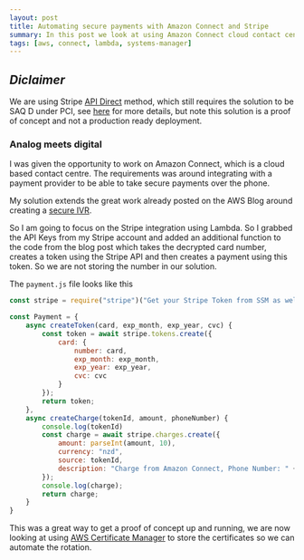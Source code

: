 ```yaml
---
layout: post
title: Automating secure payments with Amazon Connect and Stripe
summary: In this post we look at using Amazon Connect cloud contact centre to take credit card details and send them to Stripe
tags: [aws, connect, lambda, systems-manager]
---
```


## *Diclaimer*
We are using Stripe [API Direct](https://stripe.com/docs/security) method, which still requires the solution to be SAQ D under PCI, see [here](https://www.pcisecuritystandards.org/documents/SAQ_D_v3_Merchant.pdf) for more details, but note this solution is a proof of concept and not a production ready deployment.

### Analog meets digital

I was given the opportunity to work on Amazon Connect, which is a cloud based contact centre. The requirements was around integrating with a payment provider to be able to take secure payments over the phone.

My solution extends the great work already posted on the AWS Blog around creating a [secure IVR](https://aws.amazon.com/blogs/contact-center/creating-a-secure-ivr-solution-with-amazon-connect/).

So I am going to focus on the Stripe integration using Lambda. So I grabbed the API Keys from my Stripe account and added an additional function to the code from the blog post which takes the decrypted card number, creates a token using the Stripe API and then creates a payment using this token. So we are not storing the number in our solution.

The `payment.js` file looks like this

```javascript
const stripe = require("stripe")("Get your Stripe Token from SSM as well");

const Payment = {
    async createToken(card, exp_month, exp_year, cvc) {
        const token = await stripe.tokens.create({
            card: {
                number: card,
                exp_month: exp_month,
                exp_year: exp_year,
                cvc: cvc
            }
        });
        return token;
    },
    async createCharge(tokenId, amount, phoneNumber) {
        console.log(tokenId)
        const charge = await stripe.charges.create({
            amount: parseInt(amount, 10),
            currency: "nzd",
            source: tokenId,
            description: "Charge from Amazon Connect, Phone Number: " + phoneNumber
        });
        console.log(charge);
        return charge;
    }
}
```

This was a great way to get a proof of concept up and running, we are now looking at using [AWS Certificate Manager](https://docs.aws.amazon.com/acm/index.html) to store the certificates so we can automate the rotation.